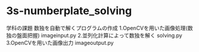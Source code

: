 # 3s-numberplate_solving
学科の課題
数独を自動で解くプログラムの作成
1.OpenCVを用いた画像処理(数独の盤面把握) imageinput.py
2.並列化計算によって数独を解く solving.py
3.OpenCVを用いた画像出力 imageoutput.py
